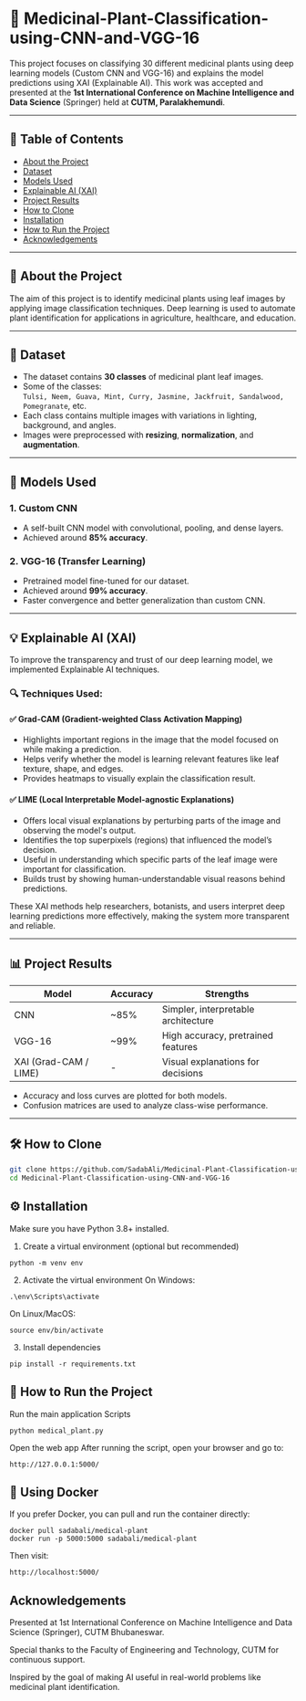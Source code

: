 # 🌿 Medicinal-Plant-Classification-using-CNN-and-VGG-16

This project focuses on classifying 30 different medicinal plants using deep learning models (Custom CNN and VGG-16) and explains the model predictions using XAI (Explainable AI). This work was accepted and presented at the **1st International Conference on Machine Intelligence and Data Science** (Springer) held at **CUTM, Paralakhemundi**.

---

## 📌 Table of Contents

- [About the Project](#about-the-project)
- [Dataset](#dataset)
- [Models Used](#models-used)
- [Explainable AI (XAI)](#explainable-ai-xai)
- [Project Results](#project-results)
- [How to Clone](#how-to-clone)
- [Installation](#installation)
- [How to Run the Project](#how-to-run-the-project)
- [Acknowledgements](#acknowledgements)

---

## 🔬 About the Project

The aim of this project is to identify medicinal plants using leaf images by applying image classification techniques. Deep learning is used to automate plant identification for applications in agriculture, healthcare, and education.

---

## 📁 Dataset

- The dataset contains **30 classes** of medicinal plant leaf images.
- Some of the classes:  
  `Tulsi, Neem, Guava, Mint, Curry, Jasmine, Jackfruit, Sandalwood, Pomegranate`, etc.
- Each class contains multiple images with variations in lighting, background, and angles.
- Images were preprocessed with **resizing**, **normalization**, and **augmentation**.

---

## 🧠 Models Used

### 1. Custom CNN
- A self-built CNN model with convolutional, pooling, and dense layers.
- Achieved around **85% accuracy**.

### 2. VGG-16 (Transfer Learning)
- Pretrained model fine-tuned for our dataset.
- Achieved around **99% accuracy**.
- Faster convergence and better generalization than custom CNN.

---

## 💡 Explainable AI (XAI)

To improve the transparency and trust of our deep learning model, we implemented Explainable AI techniques.

### 🔍 Techniques Used:

#### ✅ Grad-CAM (Gradient-weighted Class Activation Mapping)
- Highlights important regions in the image that the model focused on while making a prediction.
- Helps verify whether the model is learning relevant features like leaf texture, shape, and edges.
- Provides heatmaps to visually explain the classification result.

#### ✅ LIME (Local Interpretable Model-agnostic Explanations)
- Offers local visual explanations by perturbing parts of the image and observing the model's output.
- Identifies the top superpixels (regions) that influenced the model’s decision.
- Useful in understanding which specific parts of the leaf image were important for classification.
- Builds trust by showing human-understandable visual reasons behind predictions.

These XAI methods help researchers, botanists, and users interpret deep learning predictions more effectively, making the system more transparent and reliable.

---

## 📊 Project Results

| Model      | Accuracy | Strengths                          |
|------------|----------|----------------------------------|
| CNN        | ~85%     | Simpler, interpretable architecture |
| VGG-16     | ~99%     | High accuracy, pretrained features  |
| XAI (Grad-CAM / LIME) | - | Visual explanations for decisions |

- Accuracy and loss curves are plotted for both models.
- Confusion matrices are used to analyze class-wise performance.

---

## 🛠 How to Clone

```bash
git clone https://github.com/SadabAli/Medicinal-Plant-Classification-using-CNN-and-VGG-16.git
cd Medicinal-Plant-Classification-using-CNN-and-VGG-16
```
## ⚙️ Installation
Make sure you have Python 3.8+ installed.

1. Create a virtual environment (optional but recommended)
```
python -m venv env
```
2. Activate the virtual environment
On Windows:
```
.\env\Scripts\activate
```
On Linux/MacOS:
```
source env/bin/activate
```
3. Install dependencies
```
pip install -r requirements.txt
```
## 🚀 How to Run the Project
Run the main application Scripts
```
python medical_plant.py
```
Open the web app
After running the script, open your browser and go to:
```
http://127.0.0.1:5000/
```

## 🐳 Using Docker
If you prefer Docker, you can pull and run the container directly:
```
docker pull sadabali/medical-plant
docker run -p 5000:5000 sadabali/medical-plant
```
Then visit:
```
http://localhost:5000/
```
## Acknowledgements
Presented at 1st International Conference on Machine Intelligence and Data Science (Springer), CUTM Bhubaneswar.

Special thanks to the Faculty of Engineering and Technology, CUTM for continuous support.

Inspired by the goal of making AI useful in real-world problems like medicinal plant identification.

